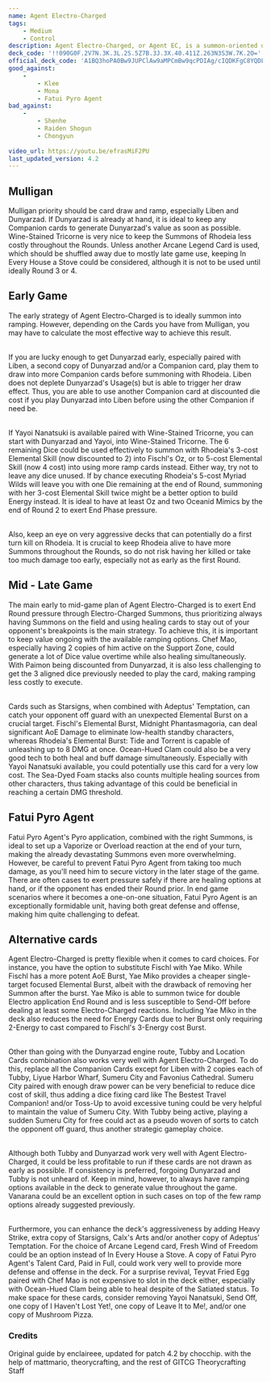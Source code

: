 ```yaml
---
name: Agent Electro-Charged
tags:
    - Medium
    - Control
description: Agent Electro-Charged, or Agent EC, is a summon-oriented deck designed to secure victory by steadily accumulating advantages through high-value skills and Electro-Charged reactions. Harness the power of Rhodeia of Loch's and Fischl's Summons to chip away at the enemy's health, and seal the victory with your powerful Elemental Bursts and the formidable Fatui Pyro Agent! 
deck_code: '!!090G0F.2V7N.3K.3L.2S.5Z7B.3J.3X.40.411Z.263N3S3W.7K.2O='
official_deck_code: 'A1BQ3hoPA0Bw9JUPClAw9aMPCmBw9qcPDIAg/cIQDKFgC8YQDLGQDskQDeEQD9EQDfAA'
good_against:
    - 
        - Klee
        - Mona
        - Fatui Pyro Agent
bad_against:
    - 
        - Shenhe
        - Raiden Shogun
        - Chongyun
        
video_url: https://youtu.be/efrasMiF2PU
last_updated_version: 4.2
--- 
```


## Mulligan
<CardRow :cards="['Liben','Dunyarzad','Wine-Stained Tricorne','Strategize']" ></CardRow>

Mulligan priority should be card draw and ramp, especially Liben and Dunyarzad. If Dunyarzad is already at hand, it is ideal to keep any Companion cards to generate Dunyarzad's value as soon as possible. Wine-Stained Tricorne is very nice to keep the Summons of Rhodeia less costly throughout the Rounds. Unless another Arcane Legend Card is used, which should be shuffled away due to mostly late game use, keeping In Every House a Stove could be considered, although it is not to be used until ideally Round 3 or 4.

## Early Game
<CardRow :cards="['Rhodeia of Loch', 'Fischl']"></CardRow>

The early strategy of Agent Electro-Charged is to ideally summon into ramping. However, depending on the Cards you have from Mulligan, you may have to calculate the most effective way to achieve this result.<br></br>

If you are lucky enough to get Dunyarzad early, especially paired with Liben, a second copy of Dunyarzad and/or a Companion card, play them to draw into more Companion cards before summoning with Rhodeia. Liben does not deplete Dunyarzad's Usage(s) but is able to trigger her draw effect. Thus, you are able to use another Companion card at discounted die cost if you play Dunyarzad into Liben before using the other Companion if need be.<br></br>

If Yayoi Nanatsuki is available paired with Wine-Stained Tricorne, you can start with Dunyarzad and Yayoi, into Wine-Stained Tricorne. The 6 remaining Dice could be used effectively to summon with Rhodeia's 3-cost Elemental Skill (now discounted to 2) into Fischl's Oz, or to 5-cost Elemental Skill (now 4 cost) into using more ramp cards instead. Either way, try not to leave any dice unused. If by chance executing Rhodeia's 5-cost Myriad Wilds will leave you with one Die remaining at the end of Round, summoning with her 3-cost Elemental Skill twice might be a better option to build Energy instead. It is ideal to have at least Oz and two Oceanid Mimics by the end of Round 2 to exert End Phase pressure.<br></br>

Also, keep an eye on very aggressive decks that can potentially do a first turn kill on Rhodeia. It is crucial to keep Rhodeia alive to have more Summons throughout the Rounds, so do not risk having her killed or take too much damage too early, especially not as early as the first Round.


## Mid - Late Game
<CardFan :cards="['Starsigns', 'Adeptus\' Temptation', 'Chef Mao']"></CardFan>

The main early to mid-game plan of Agent Electro-Charged is to exert End Round pressure through Electro-Charged Summons, thus prioritizing always having Summons on the field and using healing cards to stay out of your opponent's breakpoints is the main strategy. To achieve this, it is important to keep value ongoing with the available ramping options. Chef Mao, especially having 2 copies of him active on the Support Zone, could generate a lot of Dice value overtime while also healing simultaneously. With Paimon being discounted from Dunyarzad, it is also less challenging to get the 3 aligned dice previously needed to play the card, making ramping less costly to execute.<br></br>

Cards such as Starsigns, when combined with Adeptus' Temptation, can catch your opponent off guard with an unexpected Elemental Burst on a crucial target. Fischl's Elemental Burst, Midnight Phantasmagoria, can deal significant AoE Damage to eliminate low-health standby characters, whereas Rhodeia's Elemental Burst: Tide and Torrent is capable of unleashing up to 8 DMG at once. Ocean-Hued Clam could also be a very good tech to both heal and buff damage simultaneously. Especially with Yayoi Nanatsuki available, you could potentially use this card for a very low cost. The Sea-Dyed Foam stacks also counts multiple healing sources from other characters, thus taking advantage of this could be beneficial in reaching a certain DMG threshold.

## Fatui Pyro Agent
<CardRow :cards= "['Fatui Pyro Agent']"></CardRow>

Fatui Pyro Agent's Pyro application, combined with the right Summons, is ideal to set up a Vaporize or Overload reaction at the end of your turn, making the already devastating Summons even more overwhelming. However, be careful to prevent Fatui Pyro Agent from taking too much damage, as you'll need him to secure victory in the later stage of the game. There are often cases to exert pressure safely if there are healing options at hand, or if the opponent has ended their Round prior. In end game scenarios where it becomes a one-on-one situation, Fatui Pyro Agent is an exceptionally formidable unit, having both great defense and offense, making him quite challenging to defeat. 

## Alternative cards 
<CardRow :cards="['Yae Miko', 'Tubby', 'Fresh Wind of Freedom']"></CardRow>

Agent Electro-Charged is pretty flexible when it comes to card choices. For instance, you have the option to substitute Fischl with Yae Miko. While Fischl has a more potent AoE Burst, Yae Miko provides a cheaper single-target focused Elemental Burst, albeit with the drawback of removing her Summon after the burst. Yae Miko is able to summon twice for double Electro application End Round and is less susceptible to Send-Off before dealing at least some Electro-Charged reactions. Including Yae Miko in the deck also reduces the need for Energy Cards due to her Burst only requiring 2-Energy to cast compared to Fischl's 3-Energy cost Burst.<br></br>

Other than going with the Dunyarzad engine route, Tubby and Location Cards combination also works very well with Agent Electro-Charged. To do this, replace all the Companion Cards except for Liben with 2 copies each of Tubby, Liyue Harbor Wharf, Sumeru City and Favonius Cathedral. Sumeru City paired with enough draw power can be very beneficial to reduce dice cost of skill, thus adding a dice fixing card like The Bestest Travel Companion! and/or Toss-Up to avoid excessive tuning could be very helpful to maintain the value of Sumeru City. With Tubby being active, playing a sudden Sumeru City for free could act as a pseudo woven of sorts to catch the opponent off guard, thus another strategic gameplay choice.<br></br>

Although both Tubby and Dunyarzad work very well with Agent Electro-Charged, it could be less profitable to run if these cards are not drawn as early as possible. If consistency is preferred, forgoing Dunyarzad and Tubby is not unheard of. Keep in mind, however, to always have ramping options available in the deck to generate value throughout the game. Vanarana could be an excellent option in such cases on top of the few ramp options already suggested previously.<br></br>

Furthermore, you can enhance the deck's aggressiveness by adding Heavy Strike, extra copy of Starsigns, Calx's Arts and/or another copy of Adeptus' Temptation. For the choice of Arcane Legend card, Fresh Wind of Freedom could be an option instead of In Every House a Stove. A copy of Fatui Pyro Agent's Talent Card, Paid in Full, could work very well to provide more defense and offense in the deck. For a surprise revival, Teyvat Fried Egg paired with Chef Mao is not expensive to slot in the deck either, especially with Ocean-Hued Clam being able to heal despite of the Satiated status. To make space for these cards, consider removing Yayoi Nanatsuki, Send Off, one copy of I Haven't Lost Yet!, one copy of Leave It to Me!, and/or one copy of Mushroom Pizza.

### Credits
Original guide by enclaireee, updated for patch 4.2 by chocchip. with the help of mattmario, theorycrafting, and the rest of GITCG Theorycrafting Staff
